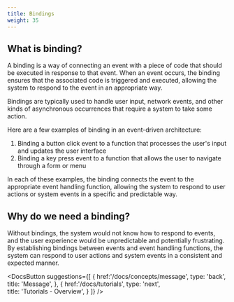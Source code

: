 ```yaml
---
title: Bindings
weight: 35
---
```


## What is binding?
A binding is a way of connecting an event with a piece of code that should be executed in response to that event. When an event occurs, the binding ensures that the associated code is triggered and executed, allowing the system to respond to the event in an appropriate way. 

Bindings are typically used to handle user input, network events, and other kinds of asynchronous occurrences that require a system to take some action.

Here are a few examples of binding in an event-driven architecture:

1. Binding a button click event to a function that processes the user's input and updates the user interface
2. Binding a key press event to a function that allows the user to navigate through a form or menu

In each of these examples, the binding connects the event to the appropriate event handling function, allowing the system to respond to user actions or system events in a specific and predictable way.

## Why do we need a binding?
Without bindings, the system would not know how to respond to events, and the user experience would be unpredictable and potentially frustrating. By establishing bindings between events and event handling functions, the system can respond to user actions and system events in a consistent and expected manner.

<DocsButton
 suggestions={[
    {
      href:'/docs/concepts/message',
      type: 'back',  
      title: 'Message',
   },
   {
      href:'/docs/tutorials',
      type: 'next',  
      title: 'Tutorials - Overview',
   }
 ]}
/>